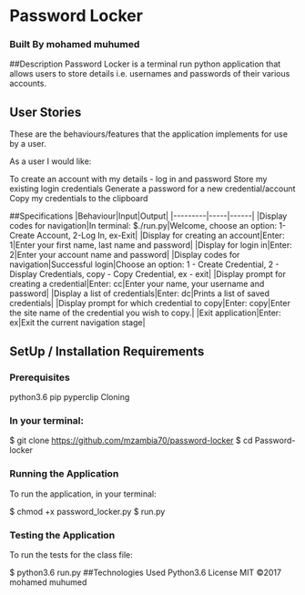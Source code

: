 # Password Locker
### Built By mohamed muhumed
##Description
Password Locker is a terminal run python application that allows users to store details i.e. usernames and passwords of their various accounts.

## User Stories
These are the behaviours/features that the application implements for use by a user.

As a user I would like:

To create an account with my details - log in and password
Store my existing login credentials
Generate a password for a new credential/account
Copy my credentials to the clipboard

##Specifications
|Behaviour|Input|Output|
|---------|-----|------|
|Display codes for navigation|In terminal: $./run.py|Welcome, choose an option: 1-Create Account, 2-Log In, ex-Exit|
|Display for creating an account|Enter: 1|Enter your first name, last name and password|
|Display for login in|Enter: 2|Enter your account name and password|
|Display codes for navigation|Successful login|Choose an option: 1 - Create Credential, 2 - Display Credentials, copy - Copy Credential, ex - exit|
|Display prompt for creating a credential|Enter: cc|Enter your name, your username and password|
|Display a list of credentials|Enter: dc|Prints a list of saved credentials|
|Display prompt for which credential to copy|Enter: copy|Enter the site name of the credential you wish to copy.|
|Exit application|Enter: ex|Exit the current navigation stage|

## SetUp / Installation Requirements
### Prerequisites
python3.6
pip
pyperclip
Cloning
### In your terminal:

  $ git clone  https://github.com/mzambia70/password-locker
  $ cd Password-locker
### Running the Application
To run the application, in your terminal:

  $ chmod +x password_locker.py
  $ run.py
### Testing the Application
To run the tests for the class file:

  $ python3.6 run.py
##Technologies Used
Python3.6
License
MIT ©2017 mohamed muhumed